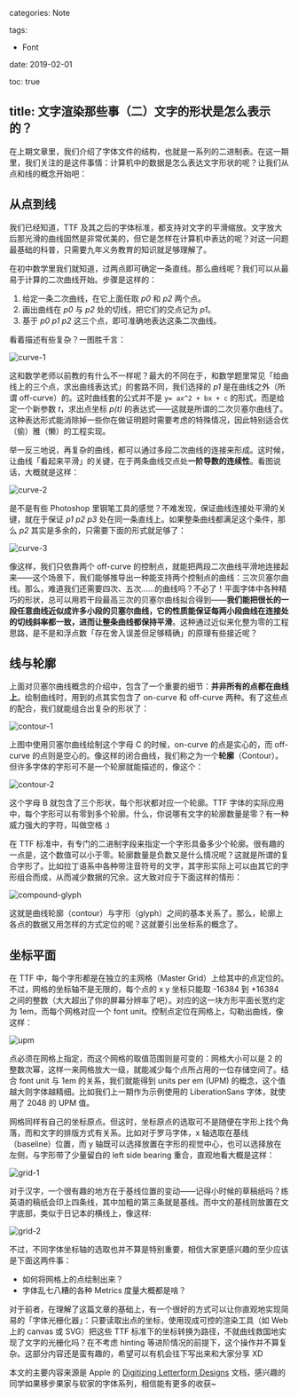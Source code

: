 categories: Note

tags:

- Font

date: 2019-02-01

toc: true

title: 文字渲染那些事（二）文字的形状是怎么表示的？
---

在上期文章里，我们介绍了字体文件的结构，也就是一系列的二进制表。在这一期里，我们关注的是这件事情：计算机中的数据是怎么表达文字形状的呢？让我们从点和线的概念开始吧：

<!--more-->

## 从点到线
我们已经知道，TTF 及其之后的字体标准，都支持对文字的平滑缩放。文字放大后那光滑的曲线固然是非常优美的，但它是怎样在计算机中表达的呢？对这一问题最基础的科普，只需要九年义务教育的知识就足够理解了。

在初中数学里我们就知道，过两点即可确定一条直线。那么曲线呢？我们可以从最易于计算的二次曲线开始。步骤是这样的：

1. 给定一条二次曲线，在它上面任取 *p0* 和 *p2* 两个点。
2. 画出曲线在 *p0* 与 *p2* 处的切线，把它们的交点记为 *p1*。
3. 基于 *p0 p1 p2* 这三个点，即可准确地表达这条二次曲线。

看着描述有些复杂？一图胜千言：

![curve-1](/images/text-in-depth/curve-1.png)

这和数学老师以前教的有什么不一样呢？最大的不同在于，和数学题里常见「给曲线上的三个点，求出曲线表达式」的套路不同，我们选择的 *p1* 是在曲线之外（所谓 off-curve）的。这时曲线套的公式并不是 `y= ax^2 + bx + c` 的形式，而是给定一个新参数 *t*，求出点坐标 *p(t)* 的表达式——这就是所谓的二次贝塞尔曲线了。这种表达形式能消除掉一些你在做证明题时需要考虑的特殊情况，因此特别适合优（偷）雅（懒）的工程实现。

举一反三地说，再复杂的曲线，都可以通过多段二次曲线的连接来形成。这时候，让曲线「看起来平滑」的关键，在于两条曲线交点处**一阶导数的连续性**。看图说话，大概就是这样：

![curve-2](/images/text-in-depth/curve-2.png)

是不是有些 Photoshop 里钢笔工具的感觉？不难发现，保证曲线连接处平滑的关键，就在于保证 *p1 p2 p3* 处在同一条直线上。如果整条曲线都满足这个条件，那么 *p2* 其实是多余的，只需要下面的形式就足够了：

![curve-3](/images/text-in-depth/curve-3.png)

像这样，我们只依靠两个 off-curve 的控制点，就能把两段二次曲线平滑地连接起来——这个场景下，我们能够推导出一种能支持两个控制点的曲线：三次贝塞尔曲线。那么，难道我们还需要四次、五次……的曲线吗？不必了！平面字体中各种精巧的形状，总可以用若干段最高三次的贝塞尔曲线拟合得到——**我们能把很长的一段任意曲线近似成许多小段的贝塞尔曲线，它的性质能保证每两小段曲线在连接处的切线斜率都一致，进而让整条曲线都保持平滑**。这种通过近似来化整为零的工程思路，是不是和浮点数「存在舍入误差但足够精确」的原理有些接近呢？


## 线与轮廓
上面对贝塞尔曲线概念的介绍中，包含了一个重要的细节：**并非所有的点都在曲线上**。绘制曲线时，用到的点其实包含了 on-curve 和 off-curve 两种。有了这些点的配合，我们就能组合出复杂的形状了：

![contour-1](/images/text-in-depth/contour-1.png)

上图中使用贝塞尔曲线绘制这个字母 C 的时候，on-curve 的点是实心的，而 off-curve 的点则是空心的。像这样的闭合曲线，我们称之为一个**轮廓**（Contour）。但许多字体的字形可不是一个轮廓就能描述的，像这个：

![contour-2](/images/text-in-depth/contour-2.png)

这个字母 B 就包含了三个形状，每个形状都对应一个轮廓。TTF 字体的实际应用中，每个字形可以有零到多个轮廓。什么，你说哪有文字的轮廓数量是零？有一种威力强大的字符，叫做空格 :)

在 TTF 标准中，有专门的二进制字段来指定一个字形具备多少个轮廓。很有趣的一点是，这个数值可以小于零。轮廓数量是负数又是什么情况呢？这就是所谓的复合字形了。比如拉丁语系中各种带注音符号的文字，其字形实际上可以由其它的字形组合而成，从而减少数据的冗余。这大致对应于下面这样的情形：

![compound-glyph](/images/text-in-depth/compound-glyph.png)

这就是曲线轮廓（contour）与字形（glyph）之间的基本关系了。那么，轮廓上各点的数据又用怎样的方式定位的呢？这就要引出坐标系的概念了。 


## 坐标平面
在 TTF 中，每个字形都是在独立的主网格（Master Grid）上给其中的点定位的。不过，网格的坐标轴不是无限的，每个点的 x y 坐标只能取 -16384 到 +16384 之间的整数（大大超出了你的屏幕分辨率了吧）。对应的这一块方形平面长宽约定为 1em，而每个网格对应一个 font unit。控制点定位在网格上，勾勒出曲线，像这样：

![upm](/images/text-in-depth/upm.png)

点必须在网格上指定，而这个网格的取值范围则是可变的：网格大小可以是 2 的整数次幂，这样一来网格放大一级，就能减少每个点所占用的一位存储空间了。结合 font unit 与 1em 的关系，我们就能得到 units per em (UPM) 的概念，这个值越大则字体越精细。比如我们上一期作为示例使用的 LiberationSans 字体，就使用了 2048 的 UPM 值。

网格同样有自己的坐标原点。但这时，坐标原点的选取可不是随便在字形上找个角落，而和文字的排版方式有关系。比如对于罗马字体，x 轴选取在基线（baseline）位置，而 y 轴既可以选择放置在字形的视觉中心，也可以选择放在左侧，与字形带了少量留白的 left side bearing 重合，直观地看大概是这样：

![grid-1](/images/text-in-depth/grid-1.png)

对于汉字，一个很有趣的地方在于基线位置的变动——记得小时候的草稿纸吗？练英语的稿纸会印上四条线，其中加粗的第三条就是基线。而中文的基线则放置在文字底部，类似于日记本的横线上，像这样:

![grid-2](/images/text-in-depth/grid-2.png)

不过，不同字体坐标轴的选取也并不算是特别重要，相信大家更感兴趣的至少应该是下面这两件事：

* 如何将网格上的点绘制出来？
* 字体乱七八糟的各种 Metrics 度量大概都是啥？

对于前者，在理解了这篇文章的基础上，有一个很好的方式可以让你直观地实现简易的「字体光栅化器」：只要读取出点的坐标，使用现成可控的渲染工具（如 Web 上的 canvas 或 SVG）把这些 TTF 标准下的坐标转换为路径，不就曲线救国地实现了文字的光栅化吗？在不考虑 hinting 等进阶情况的前提下，这个操作并不算复杂。这部分内容还是蛮有趣的，希望可以有机会往下写出来和大家分享 XD

本文的主要内容来源是 Apple 的 [Digitizing Letterform Designs](https://developer.apple.com/fonts/TrueType-Reference-Manual/RM01/Chap1.html) 文档，感兴趣的同学如果移步果家与软家的字体系列，相信能有更多的收获~
